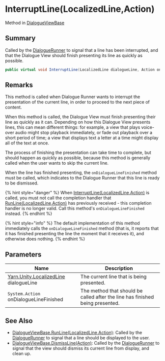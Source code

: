 # InterruptLine(LocalizedLine,Action)

Method in [DialogueViewBase](./)

## Summary

Called by the [DialogueRunner](../yarn.unity.dialoguerunner/) to signal that a line has been interrupted, and that the Dialogue View should finish presenting its line as quickly as possible.

```csharp
public virtual void InterruptLine(LocalizedLine dialogueLine, Action onDialogueLineFinished)
```

## Remarks

This method is called when Dialogue Runner wants to interrupt the presentation of the current line, in order to proceed to the next piece of content.

When this method is called, the Dialogue View must finish presenting their line as quickly as it can. Depending on how this Dialogue View presents lines, this can mean different things: for example, a view that plays voice-over audio might stop playback immediately, or fade out playback over a short period of time; a view that displays text a letter at a time might display all of the text at once.

The process of finishing the presentation can take time to complete, but should happen as quickly as possible, because this method is generally called when the user wants to skip the current line.

When the line has finished presenting, the `onDialogueLineFinished` method must be called, which indicates to the Dialogue Runner that this line is ready to be dismissed.

{% hint style="danger" %}
When [InterruptLine(LocalizedLine,Action)](yarn.unity.dialogueviewbase.interruptline.md) is called, you must not call the completion handler that [RunLine(LocalizedLine,Action)](yarn.unity.dialogueviewbase.runline.md) has previously received - this completion handler is no longer valid. Call this method's `onDialogueLineFinished` instead.
{% endhint %}

{% hint style="info" %}
The default implementation of this method immediately calls the `onDialogueLineFinished` method (that is, it reports that it has finished presenting the line the moment that it receives it), and otherwise does nothing.
{% endhint %}

## Parameters

| Name                                                                  | Description                                                                   |
| --------------------------------------------------------------------- | ----------------------------------------------------------------------------- |
| [Yarn.Unity.LocalizedLine](../yarn.unity.localizedline/) dialogueLine | The current line that is being presented.                                     |
| `System.Action` onDialogueLineFinished                                | The method that should be called after the line has finished being presented. |

## See Also

* [DialogueViewBase.RunLine(LocalizedLine,Action)](yarn.unity.dialogueviewbase.runline.md): Called by the [DialogueRunner](../yarn.unity.dialoguerunner/) to signal that a line should be displayed to the user.
* [DialogueViewBase.DismissLine(Action)](yarn.unity.dialogueviewbase.dismissline.md): Called by the [DialogueRunner](../yarn.unity.dialoguerunner/) to signal that the view should dismiss its current line from display, and clean up.
